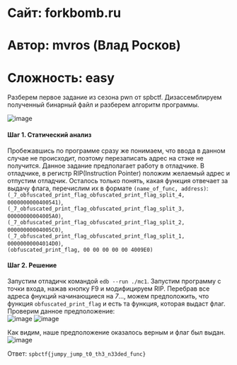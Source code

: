 
# Сайт: forkbomb.ru 
# Автор: mvros (Влад Росков)
# Сложность: easy 


Разберем первое задание из сезона pwn от spbctf. Дизассемблируем полученный 
бинарный файл и разберем алгоритм программы.

![image](https://github.com/user-attachments/assets/7452c046-5bf8-4c0c-9c51-3be1ad27a4fc)

#### Шаг 1. Статический анализ
Пробежавшись по программе сразу же понимаем, что ввода в данном случае не происходит, поэтому перезаписать адрес 
на стэке не получится. Данное задание предполагает работу в отладчике. В отладчике, в регистр RIP(Instruction Pointer) положим желаемый адрес 
и отпустим отладчик. Осталось только понять, какая функция отвечает за выдачу флага, перечислим их в формате `(name_of_func, address)`: \
`(_7_obfuscated_print_flag_obfuscated_print_flag_split_4, 0000000000400541)`,
`(_7_obfuscated_print_flag_obfuscated_print_flag_split_3, 00000000004005A0)`, 
`(_7_obfuscated_print_flag_obfuscated_print_flag_split_2, 00000000004005C0)`, 
`(_7_obfuscated_print_flag_obfuscated_print_flag_split_1, 00000000004014D0)`, <br />
`(obfuscated_print_flag, 00 00 00 00 00 4009E0)`


#### Шаг 2. Решение

Запустим отладичк командой `edb --run ./mc1`. Запустим программу с точки входа, нажав кнопку F9 и модифицируем RIP.
Перебрав все адреса фнукций начинающиеся на _7_..., можем предположить, что функция `obfuscated_print_flag` и есть та функция, которая 
выдаст флаг. Проверим данное предположение: <br />
![image](https://github.com/user-attachments/assets/829502a3-f158-4aec-af3d-643adf339990)
![image](https://github.com/user-attachments/assets/f230e127-bc1e-4e92-a828-9e6788687904)

Как видим, наше предположение оказалось верным и флаг был выдан.
![image](https://github.com/user-attachments/assets/9b17311b-db68-4e3b-9ac7-7a24c258b730)


Ответ: `spbctf{jumpy_jump_t0_th3_n33ded_func}`









